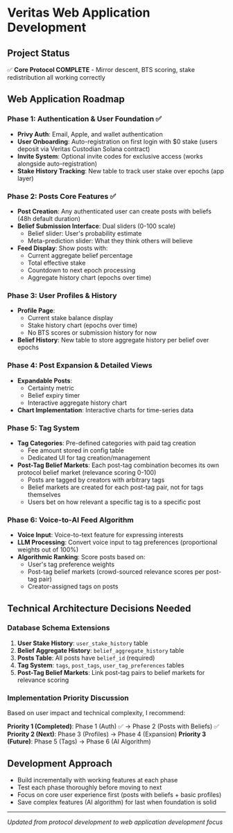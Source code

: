 # Veritas Web Application Development

## Project Status
✅ **Core Protocol COMPLETE** - Mirror descent, BTS scoring, stake redistribution all working correctly

## Web Application Roadmap

### Phase 1: Authentication & User Foundation ✅
- **Privy Auth**: Email, Apple, and wallet authentication
- **User Onboarding**: Auto-registration on first login with $0 stake (users deposit via Veritas Custodian Solana contract)
- **Invite System**: Optional invite codes for exclusive access (works alongside auto-registration)
- **Stake History Tracking**: New table to track user stake over epochs (app layer)

### Phase 2: Posts Core Features ✅
- **Post Creation**: Any authenticated user can create posts with beliefs (48h default duration)
- **Belief Submission Interface**: Dual sliders (0-100 scale)
  - Belief slider: User's probability estimate
  - Meta-prediction slider: What they think others will believe
- **Feed Display**: Show posts with:
  - Current aggregate belief percentage
  - Total effective stake
  - Countdown to next epoch processing
  - Aggregate history chart (epochs over time)

### Phase 3: User Profiles & History
- **Profile Page**:
  - Current stake balance display
  - Stake history chart (epochs over time)
  - No BTS scores or submission history for now
- **Belief History**: New table to store aggregate history per belief over epochs

### Phase 4: Post Expansion & Detailed Views
- **Expandable Posts**:
  - Certainty metric
  - Belief expiry timer
  - Interactive aggregate history chart
- **Chart Implementation**: Interactive charts for time-series data

### Phase 5: Tag System
- **Tag Categories**: Pre-defined categories with paid tag creation
  - Fee amount stored in config table
  - Dedicated UI for tag creation/management
- **Post-Tag Belief Markets**: Each post-tag combination becomes its own protocol belief market (relevance scoring 0-100)
  - Posts are tagged by creators with arbitrary tags
  - Belief markets are created for each post-tag pair, not for tags themselves
  - Users bet on how relevant a specific tag is to a specific post

### Phase 6: Voice-to-AI Feed Algorithm
- **Voice Input**: Voice-to-text feature for expressing interests
- **LLM Processing**: Convert voice input to tag preferences (proportional weights out of 100%)
- **Algorithmic Ranking**: Score posts based on:
  - User's tag preference weights
  - Post-tag belief markets (crowd-sourced relevance scores per post-tag pair)
  - Creator-assigned tags on posts

## Technical Architecture Decisions Needed

### Database Schema Extensions
1. **User Stake History**: `user_stake_history` table
2. **Belief Aggregate History**: `belief_aggregate_history` table
3. **Posts Table**: All posts have `belief_id` (required)
4. **Tag System**: `tags`, `post_tags`, `user_tag_preferences` tables
5. **Post-Tag Belief Markets**: Link post-tag pairs to belief markets for relevance scoring

### Implementation Priority Discussion
Based on user impact and technical complexity, I recommend:

**Priority 1 (Completed)**: Phase 1 (Auth) ✅ → Phase 2 (Posts with Beliefs) ✅
**Priority 2 (Next)**: Phase 3 (Profiles) → Phase 4 (Expansion)
**Priority 3 (Future)**: Phase 5 (Tags) → Phase 6 (AI Algorithm)

## Development Approach
- Build incrementally with working features at each phase
- Test each phase thoroughly before moving to next
- Focus on core user experience first (posts with beliefs + basic profiles)
- Save complex features (AI algorithm) for last when foundation is solid

---

*Updated from protocol development to web application development focus*